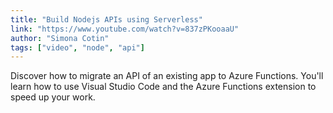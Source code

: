 ```yaml
---
title: "Build Nodejs APIs using Serverless"
link: "https://www.youtube.com/watch?v=837zPKooaaU"
author: "Simona Cotin"
tags: ["video", "node", "api"]
---
```


Discover how to migrate an API of an existing app to Azure Functions. You'll learn how to use Visual Studio Code and the Azure Functions extension to speed up your work.
